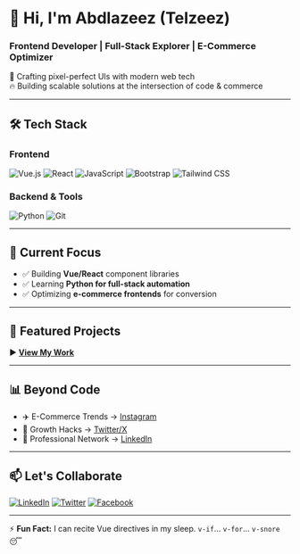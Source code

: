 # 👀 Hi, I'm Abdlazeez (Telzeez) 

### **Frontend Developer | Full-Stack Explorer | E-Commerce Optimizer**

🚀 Crafting pixel-perfect UIs with modern web tech  
🔥 Building scalable solutions at the intersection of code & commerce  

---

## 🛠 **Tech Stack**
### Frontend
![Vue.js](https://img.shields.io/badge/-Vue.js-4FC08D?style=flat&logo=vue.js&logoColor=white)
![React](https://img.shields.io/badge/-React-61DAFB?style=flat&logo=react&logoColor=black)
![JavaScript](https://img.shields.io/badge/-JavaScript-F7DF1E?style=flat&logo=javascript&logoColor=black)
![Bootstrap](https://img.shields.io/badge/-Bootstrap-7952B3?style=flat&logo=bootstrap&logoColor=white)
![Tailwind CSS](https://img.shields.io/badge/-Tailwind_CSS-38B2AC?style=flat&logo=tailwind-css&logoColor=white)

### Backend & Tools
![Python](https://img.shields.io/badge/-Python-3776AB?style=flat&logo=python&logoColor=white)
![Git](https://img.shields.io/badge/-Git-F05032?style=flat&logo=git&logoColor=white)

---

## 🌱 **Current Focus**
- ✅ Building **Vue/React** component libraries
- ✅ Learning **Python for full-stack automation**
- ✅ Optimizing **e-commerce frontends** for conversion

---

## 📌 **Featured Projects**
▶️ **[View My Work](https://github.com/Telzeez?tab=projects)**  

---

## 📊 **Beyond Code**
- ✈️ E-Commerce Trends → [Instagram](https://www.instagram.com/telzeezecomtrends/)
- 🚀 Growth Hacks → [Twitter/X](https://x.com/Olasunkanmi_A_A)
- 💼 Professional Network → [LinkedIn](www.linkedin.com/in/abdlazeezolasunkanmi)

---

## 📫 **Let's Collaborate**
[![LinkedIn](https://img.shields.io/badge/-LinkedIn-0077B5?style=for-the-badge&logo=linkedin&logoColor=white)](www.linkedin.com/in/abdlazeezolasunkanmi)
[![Twitter](https://img.shields.io/badge/-Twitter-1DA1F2?style=for-the-badge&logo=twitter&logoColor=white)](https://x.com/Olasunkanmi_A_A)
[![Facebook](https://img.shields.io/badge/-Facebook-1877F2?style=for-the-badge&logo=facebook&logoColor=white)](https://web.facebook.com/abdlazeez.olasunkanmi)

---

⚡ **Fun Fact:** I can recite Vue directives in my sleep. `v-if`... `v-for`... `v-snore` 😴

